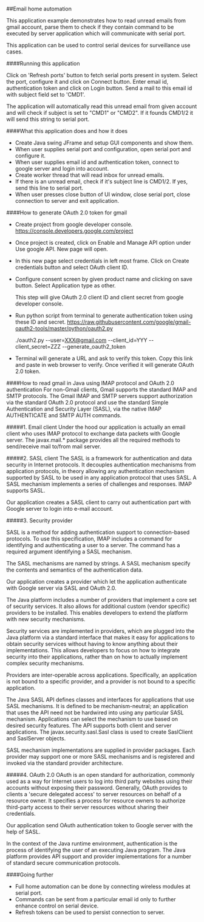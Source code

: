 ##Email home automation

This application example demonstrates how to read unread emails from gmail account, parse them to 
check if they contain command to be executed by server application which will communicate with serial port.

This application can be used to control serial devices for surveillance use cases.

####Running this application

Click on 'Refresh ports' button to fetch serial ports present in system. Select the port, configure it and click 
on Connect button. Enter email id, authentication token and click on Login button. Send a mail to this email id 
with subject field set to 'CMD1'.

The application will automatically read this unread email from given account and will check if subject is set to 
"CMD1" or "CMD2". If it founds CMD1/2 it will send this string to serial port.
   
####What this application does and how it does
- Create Java swing JFrame and setup GUI components and show them.
- When user supplies serial port and configuration, open serial port and configure it.
- When user supplies email id and authentication token, connect to google server and login into account.
- Create worker thread that will read inbox for unread emails.
- If there is an unread email, check if it's subject line is CMD1/2. If yes, send this line to serial port.
- When user presses close button of UI window, close serial port, close connection to server and exit application.

####How to generate OAuth 2.0 token for gmail
- Create project from google developer console.
  https://console.developers.google.com/project
  
- Once project is created, click on Enable and Manage API option under Use google API. New page will open.

- In this new page select credentials in left most frame. Click on Create credentials button and select OAuth client ID.

- Configure consent screen by given product name and clicking on save button. Select Application type as other.

  This step will give OAuth 2.0 client ID and client secret from google developer console.

- Run python script from terminal to generate authentication token using these ID and secret.
  https://raw.githubusercontent.com/google/gmail-oauth2-tools/master/python/oauth2.py

  ./oauth2.py --user=XXX@gmail.com --client_id=YYY --client_secret=ZZZ --generate_oauth2_token
  
- Terminal will generate a URL and ask to verify this token. Copy this link and paste in web browser to verify. 
  Once verified it will generate OAuth 2.0 token.

####How to read gmail in Java using IMAP protocol and OAuth 2.0 authentication
For non-Gmail clients, Gmail supports the standard IMAP and SMTP protocols. The Gmail IMAP and SMTP servers 
support authorization via the standard OAuth 2.0 protocol and use the standard Simple Authentication and Security 
Layer (SASL), via the native IMAP AUTHENTICATE and SMTP AUTH commands.

#####1. Email client
Under the hood our application is actually an email client who uses IMAP protocol to exchange data packets with 
Google server. The javax.mail.* package provides all the required methods to send/receive mail to/from mail server.

#####2. SASL client
The SASL is a framework for authentication and data security in Internet protocols. It decouples authentication mechanisms from 
application protocols, in theory allowing any authentication mechanism supported by SASL to be used in any application protocol 
that uses SASL. A SASL mechanism implements a series of challenges and responses. IMAP supports SASL.

Our application creates a SASL client to carry out authentication part with Google server to login into e-mail account.

#####3. Security provider

SASL is a method for adding authentication support to connection-based protocols. To use this specification, IMAP includes 
a command for identifying and authenticating a user to a server. The command has a required argument identifying a SASL
mechanism. 

The SASL mechanisms are named by strings. A SASL mechanism specify the contents and semantics of the authentication 
data.

Our application creates a provider which let the application authenticate with Google server via SASL and OAuth 2.0.

The Java platform includes a number of providers that implement a core set of security services. It also allows for 
additional custom (vendor specific) providers to be installed. This enables developers to extend the platform with new 
security mechanisms.

Security services are implemented in providers, which are plugged into the Java platform via a standard interface that 
makes it easy for applications to obtain security services without having to know anything about their implementations. 
This allows developers to focus on how to integrate security into their applications, rather than on how to actually 
implement complex security mechanisms.
  
Providers are inter-operable across applications. Specifically, an application is not bound to a specific provider, and a 
provider is not bound to a specific application.

The Java SASL API defines classes and interfaces for applications that use SASL mechanisms. It is defined to be mechanism-neutral; 
an application that uses the API need not be hardwired into using any particular SASL mechanism. Applications can select the mechanism 
to use based on desired security features. The API supports both client and server applications. The javax.security.sasl.Sasl class 
is used to create SaslClient and SaslServer objects.

SASL mechanism implementations are supplied in provider packages. Each provider may support one or more SASL mechanisms and is 
registered and invoked via the standard provider architecture.

#####4. OAuth 2.0
OAuth is an open standard for authorization, commonly used as a way for Internet users to log into third party websites 
using their accounts without exposing their password. Generally, OAuth provides to clients a 'secure delegated access' to 
server resources on behalf of a resource owner. It specifies a process for resource owners to authorize third-party access 
to their server resources without sharing their credentials.

Our application send OAuth authentication token to Google server with the help of SASL.

In the context of the Java runtime environment, authentication is the process of identifying the user of an executing Java 
program. The Java platform provides API support and provider implementations for a number of standard secure communication protocols.
	  
####Going further
- Full home automation can be done by connecting wireless modules at serial port.
- Commands can be sent from a particular email id only to further enhance control on serial device.
- Refresh tokens can be used to persist connection to server.
